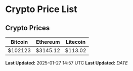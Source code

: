 # Crypto Price List

## Crypto Prices
| Bitcoin | Ethereum | Litecoin |
| ------- | -------- | -------- |
| $102123 | $3145.12 | $113.02 |
**Last Updated:** 2025-01-27 14:57 UTC
**Last Updated:** $DATE$
